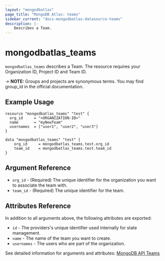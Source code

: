 ```yaml
---
layout: "mongodbatlas"
page_title: "MongoDB Atlas: teams"
sidebar_current: "docs-mongodbatlas-datasource-teams"
description: |-
    Describes a Team.
---
```


# mongodbatlas_teams

`mongodbatlas_teams` describes a Team. The resource requires your Organization ID, Project ID and Team ID.

-> **NOTE:** Groups and projects are synonymous terms. You may find group_id in the official documentation.

## Example Usage

```hcl
resource "mongodbatlas_teams" "test" {
  org_id     = "<ORGANIZATION-ID>"
  name       = "myNewTeam"
  usernames  = ["user1", "user2", "user3"]
}

data "mongodbatlas_teams" "test" {
	org_id     = mongodbatlas_teams.test.org_id
	team_id    = mongodbatlas_teams.test.team_id
}
```

## Argument Reference

* `org_id` - (Required) The unique identifier for the organization you want to associate the team with.
* `team_id` - (Required) The unique identifier for the team.


## Attributes Reference

In addition to all arguments above, the following attributes are exported:
* `id` -	The providers's unique identifier used internally for state management.
* `name` -  The name of the team you want to create.
* `usernames` - The users who are part of the organization.

See detailed information for arguments and attributes: [MongoDB API Teams](https://docs.atlas.mongodb.com/reference/api/teams-create-one/)

